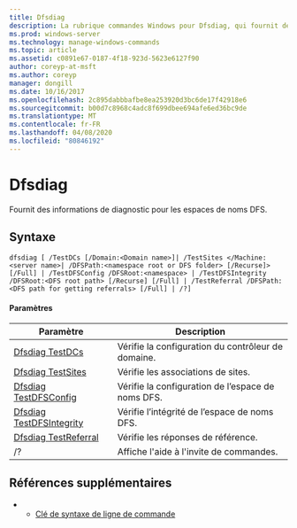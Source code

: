 ```yaml
---
title: Dfsdiag
description: La rubrique commandes Windows pour Dfsdiag, qui fournit des informations de diagnostic pour les espaces de noms DFS.
ms.prod: windows-server
ms.technology: manage-windows-commands
ms.topic: article
ms.assetid: c0891e67-0187-4f18-923d-5623e6127f90
author: coreyp-at-msft
ms.author: coreyp
manager: dongill
ms.date: 10/16/2017
ms.openlocfilehash: 2c895dabbbafbe8ea253920d3bc6de17f42918e6
ms.sourcegitcommit: b00d7c8968c4adc8f699dbee694afe6ed36bc9de
ms.translationtype: MT
ms.contentlocale: fr-FR
ms.lasthandoff: 04/08/2020
ms.locfileid: "80846192"
---
```

# <a name="dfsdiag"></a>Dfsdiag

Fournit des informations de diagnostic pour les espaces de noms DFS.

## <a name="syntax"></a>Syntaxe

```
dfsdiag [ /TestDCs [/Domain:<Domain name>]| /TestSites </Machine:<server name>| /DFSPath:<namespace root or DFS folder> [/Recurse]> [/Full] | /TestDFSConfig /DFSRoot:<namespace> | /TestDFSIntegrity /DFSRoot:<DFS root path> [/Recurse] [/Full] | /TestReferral /DFSPath:<DFS path for getting referrals> [/Full] | /?] 

```

#### <a name="parameters"></a>Paramètres

|Paramètre|Description|
|---------|-----------|
|[Dfsdiag TestDCs](dfsdiag-testdcs.md)|Vérifie la configuration du contrôleur de domaine.|
|[Dfsdiag TestSites](dfsdiag-testsites.md)|Vérifie les associations de sites.|
|[Dfsdiag TestDFSConfig](dfsdiag-testdfsconfig.md)|Vérifie la configuration de l’espace de noms DFS.|
|[Dfsdiag TestDFSIntegrity](dfsdiag-testdfsintegrity.md)|Vérifie l’intégrité de l’espace de noms DFS.|
|[Dfsdiag TestReferral](dfsdiag-testreferral.md)|Vérifie les réponses de référence.|
|/?|Affiche l'aide à l'invite de commandes.|

## <a name="additional-references"></a>Références supplémentaires

-   - [Clé de syntaxe de ligne de commande](command-line-syntax-key.md)